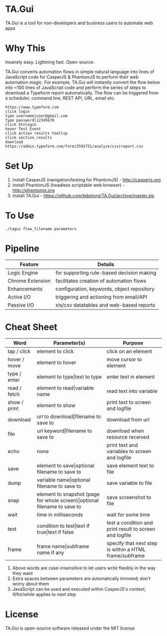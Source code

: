 # TA.Gui
TA.Gui is a tool for non-developers and business users to automate web apps

# Why This
Insanely easy. Lightning fast. Open-source.

TA.Gui converts automation flows in simple natural language into lines of JavaScript code for CasperJS & PhantomJS to perform their web automation magic. For example, TA.Gui will instantly convert the flow below into ~100 lines of JavaScript code and perform the series of steps to download a Typeform report automatically. The flow can be triggered from a scheduler, command line, REST API, URL, email etc.

```
https://www.typeform.com
click login
type username|user@gmail.com
type password|12345678
click btnlogin
hover Test Event
click action results tooltip
click section_results
download https://admin.typeform.com/form/2592751/analyze/csv|report.csv
```

# Set Up
1. install CasperJS (navigation/testing for PhantomJS) - http://casperjs.org
2. install PhantomJS (headless scriptable web browser) - http://phantomjs.org
3. install TA.Gui - https://github.com/tebelorg/TA.Gui/archive/master.zip

# To Use
```
./tagui flow_filename parameters
```

# Pipeline
Feature|Details
-------|-------
Logic Engine|for supporting rule-based decision making
Chrome Extension|facilitates creation of automation flows
Enhancements|configuration, keywords, object repository
Active I/O|triggering and actioning from email/API
Passive I/O|xls/csv datatables and web-based reports

# Cheat Sheet
Word|Parameter(s)|Purpose
----|----------|-------
tap / click|element to click|click on an element
hover / move|element to hover|move cursor to element
type / enter|element to type&#124;text to type|enter text in element
read / fetch|element to read&#124;variable name|read text into variable
show / print|element to show|print text to screen and logfile
download|url to download&#124;filename to save to|download from url
file|url keyword&#124;filename to save to|download when resource received
echo|none|print text and variables to screen and logfile
save|element to save&#124;optional filename to save to|save element text to file
dump|variable name&#124;optional filename to save to|save variable to file
snap|element to snapshot (page for whole screen)&#124;optional filename to save to|save screenshot to file
wait|time in milliseconds|wait for some time
test|condition to test&#124;text if true&#124;text if false|test a condition and print result to screen and logfile
frame|frame name&#124;subframe name if any|specify that next step is within a HTML frame/subframe

1. Above words are case-insensitive to let users write flexibly in the way they want
2. Extra spaces between parameters are automatically trimmed; don't worry about them
3. JavaScript can be used and executed within CasperJS's context, if/for/while applies to next step

# License
TA.Gui is open-source software released under the MIT license
